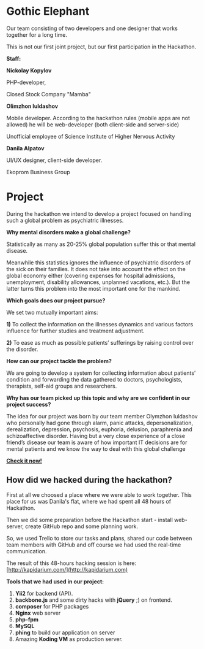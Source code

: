 Gothic Elephant
================

Our team consisting of two developers and one designer that works together for a long time.

This is not our first joint project, but our first participation in the Hackathon.
 

**Staff:**

**Nickolay Kopylov**

PHP-developer,

Closed Stock Company "Mamba"

**Olimzhon Iuldashov**

Mobile developer. According to the hackathon rules (mobile apps are not allowed) he will be web-developer (both client-side and server-side)

Unofficial employee of Science Institute of Higher Nervous Activity

**Danila Alpatov**

UI/UX designer, client-side developer.

Ekoprom Business Group


Project
================

During the hackathon we intend to develop a project focused on handling such a global problem as psychiatric illnesses.

**Why mental disorders make a global challenge?**

Statistically as many as 20-25% global population suffer this or that mental disease.

Meanwhile this statistics ignores the influence of psychiatric disorders of the sick on their families. It does not take into account the effect on the global economy either (covering expenses for hospital admissions, unemployment, disability allowances, unplanned vacations, etc.). But the latter turns this problem into the most  important one for the mankind.

**Which goals does our project pursue?**

We set two mutually important aims:

**1)**	To collect the information on the illnesses dynamics and various factors influence for further studies and treatment adjustment.

**2)**	To ease as much as possible patients’ sufferings by raising control over the disorder.

**How can our project tackle the problem?**

We are going to develop a system for collecting information about patients’ condition and forwarding the data gathered to doctors, psychologists, therapists, self-aid groups and researchers. 

**Why has our team picked up this topic and why are we confident in our project success?**

The idea for our project was born by our team member Olymzhon Iuldashov who personally had gone through alarm, panic attacks, depersonalization, derealization, depression, psychosis, euphoria, delusion, paraphrenia and schizoaffective disorder. Having but a very close experience of a close friend’s disease our team is aware of how important IT decisions are for mental patients and we know the way to deal with this global challenge


**[Check it now!](http://kapidarium.com/)**

How did we hacked during the hackathon?
-----------

First at all we choosed a place where we were able to work together. This place for us was Danila's flat, where we had spent all 48 hours of Hackathon.

Then we did some preparation before the Hackathon start - install web-server, create GitHub repo and some planning work.

So, we used Trello to store our tasks and plans, shared our code between team members with GitHub and off course we had used the real-time communication.

The result of this 48-hours hacking session is here: [http://kapidarium.com/](http://kapidarium.com)

**Tools that we had used in our project:**

1. **Yii2** for backend (API).
2. **backbone.js** and some dirty hacks with **jQuery** ;) on frontend.
3. **composer** for PHP packages
4. **Nginx** web server
5. **php-fpm**
6. **MySQL**
7. **phing** to build our application on server
8. Amazing **Koding VM** as production server.
